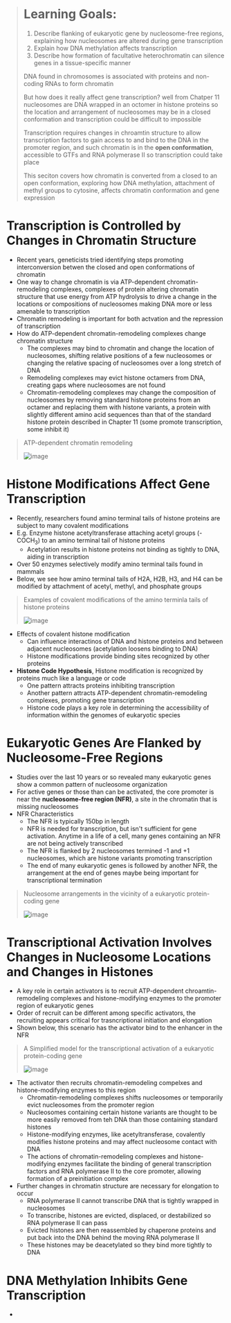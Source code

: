 > # Learning Goals:
> 1. Describe flanking of eukaryotic gene by nucleosome-free regions, explaining how nucleosomes are altered during gene transcription
> 2. Explain how DNA methylation affects transcription
> 3. Describe how formation of facultative heterochromatin can silence genes in a tissue-specific manner
>
> DNA found in chromosomes is associated with proteins and non-coding RNAs to form chromatin
>
> But how does it really affect gene transcription? well from Chatper 11 nucleosomes are DNA wrapped in an octomer in histone proteins so the location and arrangement of nucleosomes may be in a closed conformation and transcription could be difficult to impossible
>
> Transcription requires changes in chroamtin structure to allow transcription factors to gain access to and bind to the DNA in the promoter region, and such chromatin is in the **open conformation**, accessible to GTFs and RNA polymerase II so transcription could take place
>
> This seciton covers how chromatin is converted from a closed to an open conformation, exploring how DNA methylation, attachment of methyl groups to cytosine, affects chromatin conformation and gene expression

# Transcription is Controlled by Changes in Chromatin Structure
- Recent years, geneticists tried identifying steps promoting interconversion betwen the closed and open conformations of chromatin
- One way to change chromatin is via ATP-dependent chromatin-remodeling complexes, complexes of protein altering chromatin structure that use energy from ATP hydrolysis to drive a change in the locations or compositions of nucleosomes making DNA more or less amenable to transcription
- Chromatin remodeling is important for both actvation and the repression of transcription
- How do ATP-dependent chromatin-remodeling complexes change chromatin structure
  - The complexes may bind to chromatin and change the location of nucleosomes, shifting relative positions of a few nucleosomes or changing the relative spacing of nucleosomes over a long stretch of DNA
  - Remodeling complexes may evict histone octamers from DNA, creating gaps where nucleosomes are not found
  - Chromatin-remodeling complexes may change the composition of nucleosomes by removing standard histone proteins from an octamer and replacing them with histone variants, a protein with slightly different amino acid sequences than that of the standard histone protein described in Chapter 11 (some promote transcription, some inhibit it)

 > ATP-dependent chromatin remodeling
>
> ![image](https://github.com/MCBasterSheet/MCBasterSheet/assets/157453648/04160163-3d64-4096-ab73-c9d78b0f7c20)

# Histone Modifications Affect Gene Transcription
- Recently, researchers found amino terminal tails of histone proteins are subject to many covalent modifications
- E.g. Enzyme histone acetyltransferase attaching acetyl groups (-COCH<sub/>3</sub>) to an amino terminal tail of histone proteins
  - Acetylation results in histone proteins not binding as tightly to DNA, aiding in transcription
- Over 50 enzymes selectively modify amino terminal tails found in mammals
- Below, we see how amino terminal tails of H2A, H2B, H3, and H4 can be modified by attachment of acetyl, methyl, and phosphate groups

> Examples of covalent modifications of the amino terminla tails of histone proteins
>
> ![image](https://github.com/MCBasterSheet/MCBasterSheet/assets/157453648/63c176be-b6c0-42fa-bfd5-a9ceedc9124c)

- Effects of covalent histone modification
  - Can influence interactinos of DNA and histone proteins and between adjacent nucleosomes (acetylation loosens binding to DNA)
  - Histone modifications provide binding sites recognized by other proteins
- **Histone Code Hypothesis**, Histone modification is recognized by proteins much like a language or code
  - One pattern attracts proteins inhibiting transcription
  - Another pattern attracts ATP-dependent chromatin-remodeling complexes, promoting gene transcription
  - Histone code plays a key role in determining the accessibility of information within the genomes of eukaryotic species

# Eukaryotic Genes Are Flanked by Nucleosome-Free Regions
- Studies over the last 10 years or so revealed many eukaryotic genes show a common pattern of nucleosome organization
- For active genes or those than can be activated, the core promoter is near the **nucleosome-free region (NFR)**, a site in the chromatin that is missing nucleosomes
- NFR Characteristics
  - The NFR is typically 150bp in length
  - NFR is needed for transcription, but isn't sufficient for gene activation. Anytime in a life of a cell, many genes containing an NFR are not being actively transcribed
  - The NFR is flanked by 2 nucleosomes termined -1 and +1 nucleosomes, which are histone variants promoting transcription
  - The end of many eukaryotic genes is followed by another NFR, the arrangement at the end of genes maybe being important for transcriptional termination

> Nucleosome arrangements in the vicinity of a eukaryotic protein-coding gene
>
> ![image](https://github.com/MCBasterSheet/MCBasterSheet/assets/157453648/c4d1443a-719d-448b-8fb2-380b7118b295)

# Transcriptional Activation Involves Changes in Nucleosome Locations and Changes in Histones
- A key role in certain activators is to recruit ATP-dependent chroamtin-remodeling complexes and histone-modifying enzymes to the promoter region of eukaryotic genes
- Order of recruit can be different among specific activators, the recruiting appears critical for trasncriptional initiation and elongation
- Shown below, this scenario has the activator bind to the enhancer in the NFR

> A Simplified model for the transcriptional activation of a eukaryotic protein-coding gene
>
> ![image](https://github.com/MCBasterSheet/MCBasterSheet/assets/157453648/c9b283eb-425e-4110-8d2f-cbe5cc701612)


- The activator then recruits chromatin-remodeling compelxes and histone-modifying enzymes to this region
  - Chromatin-remodeling complexes shifts nucleosomes or temporarily evict nucleosomes from the promoter region
  - Nucleosomes containing certain histone variants are thought to be more easily removed from teh DNA than those containing standard histones
  - Histone-modifying enzymes, like acetyltransferase, covalently modifies histone proteins and may affect nucleosome contact with DNA
  - The actions of chromatin-remodeling complexes and histone-modifying enzymes facilitate the binding of general transcription factors and RNA polymerase II to the core promoter, allowing formation of a preinitiation complex
- Further changes in chromatin structure are necessary for elongation to occur
  - RNA polymerase II cannot transcribe DNA that is tightly wrapped in nucleosomes
  - To transcribe, histones are evicted, displaced, or destabilized so RNA polymerase II can pass
  - Evicted histones are then reassembled by chaperone proteins and put back into the DNA behind the moving RNA polymerase II
  - These histones may be deacetylated so they bind more tightly to DNA

# DNA Methylation Inhibits Gene Transcription
- 
